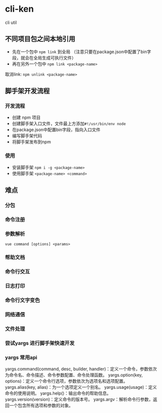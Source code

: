 # cli-ken

cli util

## 不同项目包之间本地引用

+ 先在一个包中 `npm link` 到全局 （注意只要在package.json中配置了bin字段，就会在全局生成可执行文件）
+ 再在另外一个包中 `npm link <package-name>`

取消link: `npm unlink <package-name>`

## 脚手架开发流程

### 开发流程

+ 创建 npm 项目
+ 创建脚手架入口文件，文件最上方添加`#!/usr/bin/env node`
+ 在package.json中配置bin字段，指向入口文件
+ 编写脚手架代码
+ 将脚手架发布到npm

### 使用

+ 安装脚手架 `npm i -g <package-name>`
+ 使用脚手架 `<package-name> <command>`

## 难点

### 分包

### 命令注册

### 参数解析

`vue command [options] <params>`

### 帮助文档

### 命令行交互

### 日志打印

### 命令行文字变色

### 网络通信

### 文件处理

### 尝试yargs 进行脚手架快速开发

### yargs 常用api

yargs.command(command, desc, builder, handler)：定义一个命令，参数依次为命令名、命令描述、命令参数配置、命令处理函数。
yargs.option(key, options)：定义一个命令行选项，参数依次为选项名和选项配置。
yargs.alias(key, alias)：为一个选项定义一个别名。
yargs.usage(usage)：定义命令的使用说明。
yargs.help()：输出命令的帮助信息。
yargs.version(version)：定义命令的版本号。
yargs.argv：解析命令行参数，返回一个包含所有选项和参数的对象。
